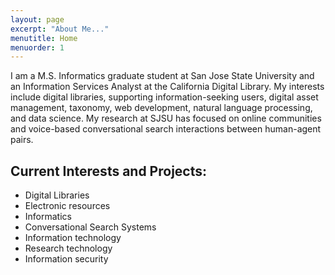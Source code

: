 ```yaml
---
layout: page
excerpt: "About Me..."
menutitle: Home
menuorder: 1
---
```


I am a M.S. Informatics graduate student at San Jose State University and an Information Services Analyst at the California Digital Library.  My interests include digital libraries, supporting information-seeking users, digital asset management, taxonomy, web development, natural language processing, and data science. My research at SJSU has focused on online communities and voice-based conversational search interactions between human-agent pairs.

## Current Interests and Projects:

- Digital Libraries
- Electronic resources
- Informatics
- Conversational Search Systems
- Information technology 
- Research technology
- Information security
